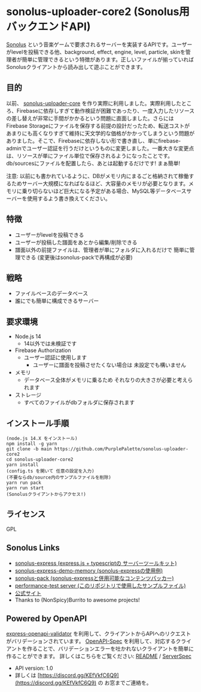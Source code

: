 # sonolus-uploader-core2 (Sonolus用バックエンドAPI)
[Sonolus](https://sonolus.com/) という音楽ゲームで要求されるサーバーを実装するAPIです。ユーザーがlevelを投稿できる他、background, effect, engine, level, particle, skinを管理者が簡単に管理できるという特徴があります。正しいファイルが揃っていればSonolusクライアントから読み出して遊ぶことができます。

## 目的
以前、 [sonolus-uploader-core](https://github.com/PurplePalette/sonolus-uploader-core) を作り実際に利用しました。実際利用したところ、Firebaseに依存しすぎて動作検証が困難であったり、一度入力したリソースの差し替えが非常に手間がかかるという問題に直面しました。さらにはFirebase Storageにファイルを保存する前提の設計だったため、転送コストがあまりにも高くなりすぎて維持に天文学的な価格がかかってしまうという問題がありました。そこで、Firebaseに依存しない形で書き直し、単にfirebase-adminでユーザー認証を行うだけというものに変更しました。一番大きな変更点は、リソースが単にファイル単位で保存されるようになったことです。db/sourcesにファイルを配置したら、あとは起動するだけです! まぁ簡単!

注意: 以前にも書かれているように、DBがメモリ内にまるごと格納されて稼働するためサーバー大規模になればなるほど、大容量のメモリが必要となります。メモリに乗り切らないほど巨大になる予定がある場合、MySQL等データベースサーバーを使用するよう書き換えてください。

## 特徴
- ユーザーがlevelを投稿できる
- ユーザーが投稿した譜面をあとから編集/削除できる
- 譜面以外の前提ファイルは、管理者が単にフォルダに入れるだけで 簡単に管理できる (変更後はsonolus-packで再構成が必要)

## 戦略
- ファイルベースのデータベース
- 誰にでも簡単に構成できるサーバー

## 要求環境
- Node.js 14
  - 14以外では未検証です
- Firebase Authorization
  - ユーザー認証に使用します
    - ユーザーに譜面を投稿させたくない場合は 未設定でも構いません
- メモリ
  - データベース全体がメモリに乗るため それなりの大きさが必要と考えられます
- ストレージ
  - すべてのファイルがdbフォルダに保存されます

## インストール手順
```
(node.js 14.X をインストール)
npm install -g yarn
git clone -b main https://github.com/PurplePalette/sonolus-uploader-core2
cd sonolus-uploader-core2
yarn install
(config.ts を開いて 任意の設定を入力)
(不要ならdb/source内のサンプルファイルを削除)
yarn run pack
yarn run start
(Sonolusクライアントからアクセス!)
```

## ライセンス
GPL

## Sonolus Links
- [sonolus-express (express.js + typescriptの サーバーツールキット)](https://github.com/NonSpicyBurrito/sonolus-express)
- [sonolus-express-demo-memory (sonolus-expressの使用例)](https://github.com/NonSpicyBurrito/sonolus-express-demo-memory)
- [sonolus-pack (sonolus-expressと併用可能なコンテンツパッカー)](https://github.com/NonSpicyBurrito/sonolus-pack)
- [performance-test server (このリポジトリで使用したサンプルファイル)](https://servers.sonolus.com/performance-test/)
- [公式サイト](https://sonolus.com/)
- Thanks to (NonSpicy)Burrito to awesome projects!

## Powered by OpenAPI
[express-openapi-validator](https://github.com/cdimascio/express-openapi-validator) を利用して、クライアントからAPIへのリクエストがバリデーションされています。 [OpenAPI-Spec](https://github.com/OAI/OpenAPI-Specification) を利用して、対応するクライアントを作ることで、バリデーションエラーを吐かれないクライアントを簡単に作ることができます。 詳しくはこちらをご覧ください: [README](https://openapi-generator.tech) / [ServerSpec](https://github.com/PurplePalette/sonolus-uploader-core2/blob/dev/api.yaml)
- API version: 1.0
- 詳しくは [https://discord.gg/KEfVkfC6Q9](https://discord.gg/KEfVkfC6Q9) の お窓までご連絡を。
